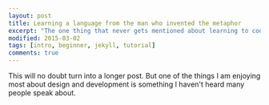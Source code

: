 ```yaml
---
layout: post
title: Learning a language from the man who invented the metaphor
excerpt: "The one thing that never gets mentioned about learning to code is perhaps, in the end, the most important and exciting thing about it."
modified: 2015-03-02
tags: [intro, beginner, jekyll, tutorial]
comments: true
---
```



This will no doubt turn into a longer post. But one of the things I am enjoying most about design and development is something I haven't heard many people speak about. 